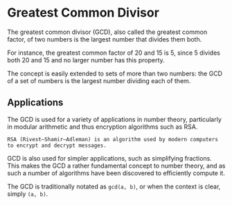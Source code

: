 # Greatest Common Divisor

The greatest common divisor (GCD), also called the greatest common factor, of two numbers is the largest number that divides them both.

For instance, the greatest common factor of 20 and 15 is 5, since 5 divides both 20 and 15 and no larger number has this property.

The concept is easily extended to sets of more than two numbers: the GCD of a set of numbers is the largest number dividing each of them.

## Applications
The GCD is used for a variety of applications in number theory, particularly in modular arithmetic and thus encryption algorithms such as RSA.

```RSA (Rivest–Shamir–Adleman) is an algorithm used by modern computers to encrypt and decrypt messages.```

GCD is also used for simpler applications, such as simplifying fractions. This makes the GCD a rather fundamental concept to number theory, and as such a number of algorithms have been discovered to efficiently compute it.

The GCD is traditionally notated as ```gcd(a, b)```, or when the context is clear, simply ```(a, b)```.
